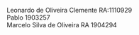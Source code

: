 
  

Leonardo de Oliveira Clemente RA:1110929  
Pablo 1903257  
Marcelo Silva de Oliveira RA 1904294  

